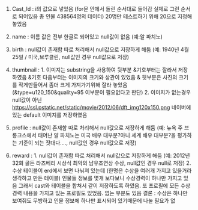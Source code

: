 1. Cast_Id : i의 값으로 넣었음 (for문 안에서 돌린 순서대로 들어감 실제로 그런 순서로 되어있음 총 인물 438564명의 데이터) 
             20명만 테스트하기 위해 20으로 지정해 놓았음
             
2. name : 이름 값은 전부 한글로 되어있고 null값이 없음 (예:알 파치노)

3. birth : null값이 존재함 따로 처리해서 null값으로 저장하게 해둠 (예: 1940년 4월 25일 / 미국,브루클린, null값인 경우 null값으로 저장)

4. thumbnail : 1. 이미지는 substring을 사용하여 뒷부분 &기호부터는 잘라서 저장하였음 
                &기호 다음부터는 이미지의 크기와 상관이 있었음 & 뒷부분은 사진의 크기를 작게만들어서 좀더 크게 가져가기위해 잘라 놓았음
               (&type=u120_150&quality=95 이부분이 필요없다고 판단) 
               2. 이미지가 없는경우 null값이 아닌 https://ssl.pstatic.net/static/movie/2012/06/dft_img120x150.png 네이버에 있는
                  default 이미지를 저장하였음
                  
5. profile : null값이 존재함 따로 처리해서 null값으로 저장하게 해둠 (예: 뉴욕 주 브롱크스에서 태어난 알 파치노는 미국 배우 대부분?아니 세계 배우 대부분?을 평가하는 기준이 되는 잣대다...., null값인 경우 null값으로 저장)

6. reward : 1. null값이 존재함 따로 처리해서 null값으로 저장하게 해둠 (예: 2012년 32회 골든 라즈베리 시상식 최악의 남우조연상 수상, null값인 경우 null로 저장)
            2. 수상 테이블이 erd에서 보면 나눠져 있는데 (한명은 수상을 여러개 가지고 있을거라 생각하고 만든 테이블) 
               인물들 정보를 몇개 보다보니 수상경력이 하나만 가지고 있음 그래서 cast와 테이블을
               합쳐서 같이 저장하도록 하였음.
               또 프로필에 모든 수상경력 내용을 가지고 있는 프로필도 있었음. 없는 부분도 있음
               결론 : 수상은 하나만 보여줘도 무방하고 인물 정보에 하나만 표시되어 있기때문에 나눌 필요가 없
